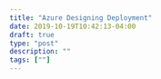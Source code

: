 ```yaml
---
title: "Azure Designing Deployment"
date: 2019-10-19T10:42:13-04:00
draft: true
type: "post"
description: ""
tags: [""]
---
```

